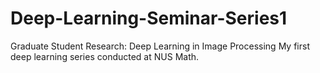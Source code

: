 # Deep-Learning-Seminar-Series1
Graduate Student 
Research: Deep Learning in Image Processing
My first deep learning series conducted at NUS Math. 
